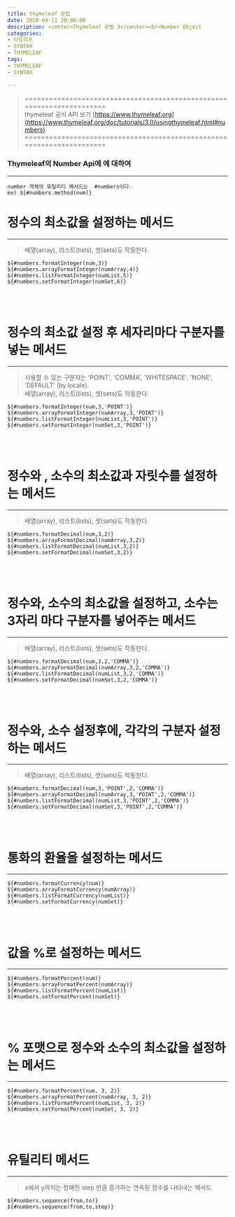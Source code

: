 ```yaml
---
title: thymeleaf 문법
date: 2018-04-11 20:00:00
description: <center>Thymeleaf 문법 3</center><br>Number Object
categories:
- 타임리프
- SYNTAX
- THYMELEAF
tags:
- THYMELEAF
- SYNTAX

---
```


>  ======================================================================<br>
   thymeleaf 공식 API 보기 [https://www.thymeleaf.org](https://www.thymeleaf.org/doc/tutorials/3.0/usingthymeleaf.html#numbers)  
   ======================================================================

### Thymeleaf의 Number Api에 에 대하여
---

 
```
number 객체의 유틸리티 메서드는  #numbers이다.  
ex) ${#numbers.method(num)}
```
 
# 정수의 최소값을 설정하는 메서드
---

> 배열(array), 리스트(lists), 셋(sets)도 작동한다.

```
${#numbers.formatInteger(num,3)}
${#numbers.arrayFormatInteger(numArray,4)}
${#numbers.listFormatInteger(numList,5)}
${#numbers.setFormatInteger(numSet,6)}
```

<br>
<br>

# 정수의 최소값 설정 후 세자리마다 구분자를 넣는 메서드
---

> 사용할 수 있는 구분자는 'POINT', 'COMMA', 'WHITESPACE', 'NONE', 'DEFAULT' (by locale).  
배열(array), 리스트(lists), 셋(sets)도 작동한다.

```
${#numbers.formatInteger(num,3,'POINT')}
${#numbers.arrayFormatInteger(numArray,3,'POINT')}
${#numbers.listFormatInteger(numList,3,'POINT')}
${#numbers.setFormatInteger(numSet,3,'POINT')}
```
<br>
<br>

# 정수와 , 소수의 최소값과 자릿수를 설정하는 메서드
---

> 배열(array), 리스트(lists), 셋(sets)도 작동한다.

```
${#numbers.formatDecimal(num,3,2)}
${#numbers.arrayFormatDecimal(numArray,3,2)}
${#numbers.listFormatDecimal(numList,3,2)}
${#numbers.setFormatDecimal(numSet,3,2)}
```

<br>
<br>

# 정수와, 소수의 최소값을 설정하고, 소수는 3자리 마다 구분자를 넣어주는 메서드
---

> 배열(array), 리스트(lists), 셋(sets)도 작동한다.
 
```
${#numbers.formatDecimal(num,3,2,'COMMA')}
${#numbers.arrayFormatDecimal(numArray,3,2,'COMMA')}
${#numbers.listFormatDecimal(numList,3,2,'COMMA')}
${#numbers.setFormatDecimal(numSet,3,2,'COMMA')} 
```

<br>
<br>

# 정수와, 소수 설정후에, 각각의 구분자 설정하는 메서드
---

> 배열(array), 리스트(lists), 셋(sets)도 작동한다.

  
```
${#numbers.formatDecimal(num,3,'POINT',2,'COMMA')}
${#numbers.arrayFormatDecimal(numArray,3,'POINT',2,'COMMA')}
${#numbers.listFormatDecimal(numList,3,'POINT',2,'COMMA')}
${#numbers.setFormatDecimal(numSet,3,'POINT',2,'COMMA')}
```
<br>
<br>

# 통화의 환율을 설정하는 메서드
---


```
${#numbers.formatCurrency(num)}
${#numbers.arrayFormatCurrency(numArray)}
${#numbers.listFormatCurrency(numList)}
${#numbers.setFormatCurrency(numSet)}
```

<br>
<br>

# 값을 %로 설정하는 메서드
---

 ```
${#numbers.formatPercent(num)}
${#numbers.arrayFormatPercent(numArray)}
${#numbers.listFormatPercent(numList)}
${#numbers.setFormatPercent(numSet)}     
```
<br>      
<br>      
 
# % 포맷으로 정수와 소수의 최소값을 설정하는 메서드
---

 
```
${#numbers.formatPercent(num, 3, 2)}
${#numbers.arrayFormatPercent(numArray, 3, 2)}
${#numbers.listFormatPercent(numList, 3, 2)}
${#numbers.setFormatPercent(numSet, 3, 2)}
```

<br>       
<br>       
       
# 유틸리티 메서드
---
 
> x에서 y까지는 정해진 step 만큼 증가하는 연속된 정수를 나타내는 메서드

```
${#numbers.sequence(from,to)}
${#numbers.sequence(from,to,step)}
```                      
 
 <br>
 <br>
 